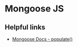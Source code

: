# Mongoose JS

## Helpful links

- [Mongoose Docs - populate()](https://mongoosejs.com/docs/populate.html)